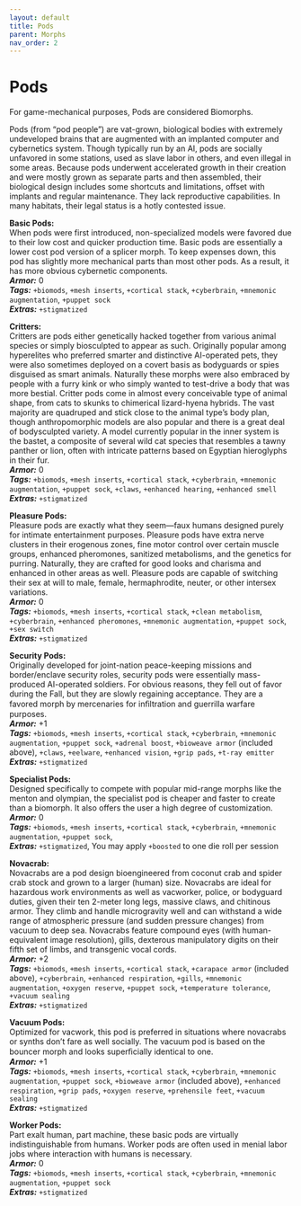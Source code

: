 ```yaml
---
layout: default
title: Pods
parent: Morphs
nav_order: 2
---
```


# Pods

For game-mechanical purposes, Pods are considered Biomorphs.

Pods (from “pod people”) are vat-grown, biological bodies with extremely undeveloped brains that are augmented with an implanted computer and cybernetics system. Though typically run by an AI, pods are socially unfavored in some stations, used as slave labor in others, and even illegal in some areas. Because pods underwent accelerated growth in their creation and were mostly grown as separate parts and then assembled, their biological design includes some shortcuts and limitations, offset with implants and regular maintenance. They lack reproductive capabilities. In many habitats, their legal status is a hotly contested issue.

**Basic Pods:**  
When pods were first introduced, non-specialized models were favored due to their low cost and quicker production time. Basic pods are essentially a lower cost pod version of a splicer morph. To keep expenses down, this pod has slightly more mechanical parts than most other pods. As a result, it has more obvious cybernetic components.  
**_Armor:_** 0  
**_Tags:_** `+biomods`, `+mesh inserts`, `+cortical stack`, `+cyberbrain`, `+mnemonic augmentation`, `+puppet sock`  
**_Extras:_** `+stigmatized`

**Critters:**  
Critters are pods either genetically hacked together from various animal species or simply biosculpted to appear as such. Originally popular among hyperelites who preferred smarter and distinctive AI-operated pets, they were also sometimes deployed on a covert basis as bodyguards or spies disguised as smart animals. Naturally these morphs were also embraced by people with a furry kink or who simply wanted to test-drive a body that was more bestial. Critter pods come in almost every conceivable type of animal shape, from cats to skunks to chimerical lizard-hyena hybrids. The vast majority are quadruped and stick close to the animal type’s body plan, though anthropomorphic models are also popular and there is a great deal of bodysculpted variety. A model currently popular in the inner system is the bastet, a composite of several wild cat species that resembles a tawny panther or lion, often with intricate patterns based on Egyptian hieroglyphs in their fur.  
**_Armor:_** 0  
**_Tags:_** `+biomods`, `+mesh inserts`, `+cortical stack`, `+cyberbrain`, `+mnemonic augmentation`, `+puppet sock`, `+claws`, `+enhanced hearing`, `+enhanced smell`  
**_Extras:_** `+stigmatized`

**Pleasure Pods:**  
Pleasure pods are exactly what they seem—faux humans designed purely for intimate entertainment purposes. Pleasure pods have extra nerve clusters in their erogenous zones, fine motor control over certain muscle groups, enhanced pheromones, sanitized metabolisms, and the genetics for purring. Naturally, they are crafted for good looks and charisma and enhanced in other areas as well. Pleasure pods are capable of switching their sex at will to male, female, hermaphrodite, neuter, or other intersex variations.  
**_Armor:_** 0  
**_Tags:_** `+biomods`, `+mesh inserts`, `+cortical stack`, `+clean metabolism`, `+cyberbrain`, `+enhanced pheromones`, `+mnemonic augmentation`, `+puppet sock`, `+sex switch`  
**_Extras:_** `+stigmatized`

**Security Pods:**  
Originally developed for joint-nation peace-keeping missions and border/enclave security roles, security pods were essentially mass-produced AI-operated soldiers. For obvious reasons, they fell out of favor during the Fall, but they are slowly regaining acceptance. They are a favored morph by mercenaries for inﬁltration and guerrilla warfare purposes.  
**_Armor:_** +1  
**_Tags:_** `+biomods`, `+mesh inserts`, `+cortical stack`, `+cyberbrain`, `+mnemonic augmentation`, `+puppet sock`, `+adrenal boost`, `+bioweave armor` (included above), `+claws`, `+eelware`, `+enhanced vision`, `+grip pads`, `+t-ray emitter`  
**_Extras:_** `+stigmatized`

**Specialist Pods:**  
Designed specifically to compete with popular mid-range morphs like the menton and olympian, the specialist pod is cheaper and faster to create than a biomorph. It also offers the user a high degree of customization.  
**_Armor:_** 0  
**_Tags:_** `+biomods`, `+mesh inserts`, `+cortical stack`, `+cyberbrain`, `+mnemonic augmentation`, `+puppet sock`,  
**_Extras:_** `+stigmatized`, You may apply `+boosted` to one die roll per session

**Novacrab:**  
Novacrabs are a pod design bioengineered from coconut crab and spider crab stock and grown to a larger (human) size. Novacrabs are ideal for hazardous work environments as well as vacworker, police, or bodyguard duties, given their ten 2-meter long legs, massive claws, and chitinous armor. They climb and handle microgravity well and can withstand a wide range of atmospheric pressure (and sudden pressure changes) from vacuum to deep sea. Novacrabs feature compound eyes (with human-equivalent image resolution), gills, dexterous manipulatory digits on their fifth set of limbs, and transgenic vocal cords.  
**_Armor:_** +2  
**_Tags:_** `+biomods`, `+mesh inserts`, `+cortical stack`, `+carapace armor` (included above), `+cyberbrain`, `+enhanced respiration`, `+gills`, `+mnemonic augmentation`, `+oxygen reserve`, `+puppet sock`, `+temperature tolerance`, `+vacuum sealing`  
**_Extras:_** `+stigmatized`

**Vacuum Pods:**  
Optimized for vacwork, this pod is preferred in situations where novacrabs or synths don’t fare as well socially. The vacuum pod is based on the bouncer morph and looks superﬁcially identical to one.  
**_Armor:_** +1  
**_Tags:_** `+biomods`, `+mesh inserts`, `+cortical stack`, `+cyberbrain`, `+mnemonic augmentation`, `+puppet sock`, `+bioweave armor` (included above), `+enhanced respiration`, `+grip pads`, `+oxygen reserve`, `+prehensile feet`, `+vacuum sealing`  
**_Extras:_** `+stigmatized`

**Worker Pods:**  
Part exalt human, part machine, these basic pods are virtually indistinguishable from humans. Worker pods are often used in menial labor jobs where interaction with humans is necessary.  
**_Armor:_** 0  
**_Tags:_** `+biomods`, `+mesh inserts`, `+cortical stack`, `+cyberbrain`, `+mnemonic augmentation`, `+puppet sock`  
**_Extras:_** `+stigmatized`